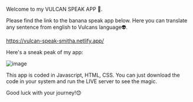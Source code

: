 Welcome to my VULCAN SPEAK APP 👾.

Please find the link to the banana speak app below.
Here you can translate any sentence from english to Vulcans language👽.

https://vulcan-speak-smitha.netlify.app/

Here's a sneak peak of my app:

![image](https://user-images.githubusercontent.com/85095475/189647957-c2646187-2389-40f4-999f-8c7f2a8e069a.png)



This app is coded in Javascript, HTML, CSS.
You can just download the code in your system and run the LIVE server to see the magic.



Good luck with your journey!😊

